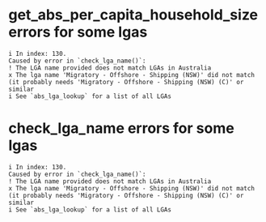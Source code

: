 # get_abs_per_capita_household_size errors for some lgas

    i In index: 130.
    Caused by error in `check_lga_name()`:
    ! The LGA name provided does not match LGAs in Australia
    x The lga name 'Migratory - Offshore - Shipping (NSW)' did not match (it probably needs 'Migratory - Offshore - Shipping (NSW) (C)' or similar
    i See `abs_lga_lookup` for a list of all LGAs

# check_lga_name errors for some lgas

    i In index: 130.
    Caused by error in `check_lga_name()`:
    ! The LGA name provided does not match LGAs in Australia
    x The lga name 'Migratory - Offshore - Shipping (NSW)' did not match (it probably needs 'Migratory - Offshore - Shipping (NSW) (C)' or similar
    i See `abs_lga_lookup` for a list of all LGAs

